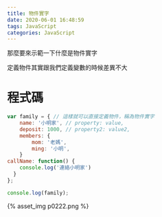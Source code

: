 ```yaml
---
title: 物件實字
date: 2020-06-01 16:48:59
tags: JavaScript
categories: JavaScript 
---
```


那麼要來示範一下什麼是物件實字

<!-- more -->

定義物件其實跟我們定義變數的時候差異不大

# 程式碼

```javascript
var family = { // 這樣就可以直接定義物件，稱為物件實字
    name: '小明家', // property: value,
    deposit: 1000, // property2: value2,
    members: {
        mom: '老媽',
        ming: '小明',
    }
callName: function() {
    console.log('連絡小明家')
  }
};

console.log(family);
```

{% asset_img p0222.png %}